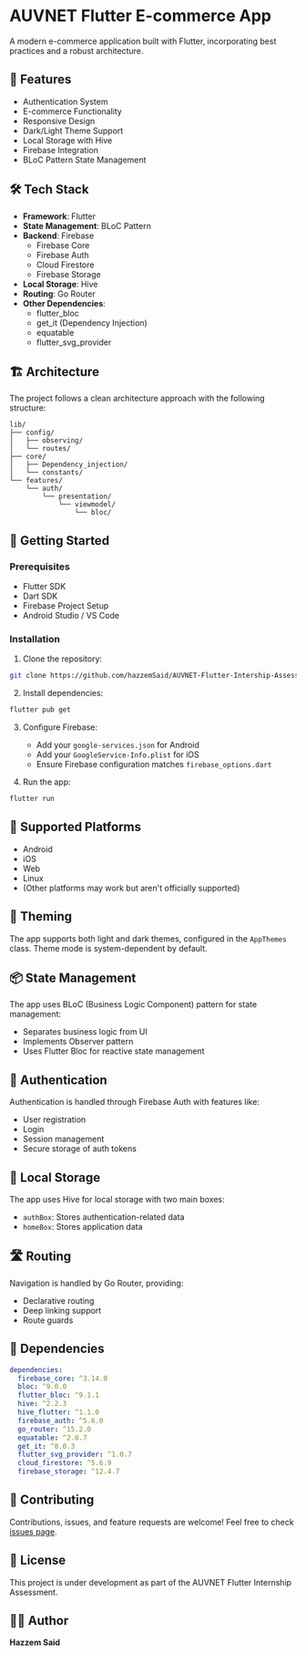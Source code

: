 # AUVNET Flutter E-commerce App

A modern e-commerce application built with Flutter, incorporating best practices and a robust architecture.

## 🌟 Features

- Authentication System
- E-commerce Functionality
- Responsive Design
- Dark/Light Theme Support
- Local Storage with Hive
- Firebase Integration
- BLoC Pattern State Management

## 🛠 Tech Stack

- **Framework**: Flutter
- **State Management**: BLoC Pattern
- **Backend**: Firebase
  - Firebase Core
  - Firebase Auth
  - Cloud Firestore
  - Firebase Storage
- **Local Storage**: Hive
- **Routing**: Go Router
- **Other Dependencies**:
  - flutter_bloc
  - get_it (Dependency Injection)
  - equatable
  - flutter_svg_provider

## 🏗 Architecture

The project follows a clean architecture approach with the following structure:

```
lib/
├── config/
│   ├── observing/
│   └── routes/
├── core/
│   ├── Dependency_injection/
│   └── constants/
└── features/
    └── auth/
        └── presentation/
            └── viewmodel/
                └── bloc/
```

## 🚀 Getting Started

### Prerequisites

- Flutter SDK
- Dart SDK
- Firebase Project Setup
- Android Studio / VS Code

### Installation

1. Clone the repository:
```bash
git clone https://github.com/hazzemSaid/AUVNET-Flutter-Intership-Assessment.git
```

2. Install dependencies:
```bash
flutter pub get
```

3. Configure Firebase:
   - Add your `google-services.json` for Android
   - Add your `GoogleService-Info.plist` for iOS
   - Ensure Firebase configuration matches `firebase_options.dart`

4. Run the app:
```bash
flutter run
```

## 📱 Supported Platforms

- Android
- iOS
- Web
- Linux
- (Other platforms may work but aren't officially supported)

## 🎨 Theming

The app supports both light and dark themes, configured in the `AppThemes` class. Theme mode is system-dependent by default.

## 📦 State Management

The app uses BLoC (Business Logic Component) pattern for state management:
- Separates business logic from UI
- Implements Observer pattern
- Uses Flutter Bloc for reactive state management

## 🔐 Authentication

Authentication is handled through Firebase Auth with features like:
- User registration
- Login
- Session management
- Secure storage of auth tokens

## 💾 Local Storage

The app uses Hive for local storage with two main boxes:
- `authBox`: Stores authentication-related data
- `homeBox`: Stores application data

## 🛣 Routing

Navigation is handled by Go Router, providing:
- Declarative routing
- Deep linking support
- Route guards

## 🎯 Dependencies

```yaml
dependencies:
  firebase_core: ^3.14.0
  bloc: ^9.0.0
  flutter_bloc: ^9.1.1
  hive: ^2.2.3
  hive_flutter: ^1.1.0
  firebase_auth: ^5.6.0
  go_router: ^15.2.0
  equatable: ^2.0.7
  get_it: ^8.0.3
  flutter_svg_provider: ^1.0.7
  cloud_firestore: ^5.6.9
  firebase_storage: ^12.4.7
```

## 🤝 Contributing

Contributions, issues, and feature requests are welcome! Feel free to check [issues page](https://github.com/hazzemSaid/AUVNET-Flutter-Intership-Assessment/issues).

## 📝 License

This project is under development as part of the AUVNET Flutter Internship Assessment.

## 👨‍💻 Author

**Hazzem Said**
